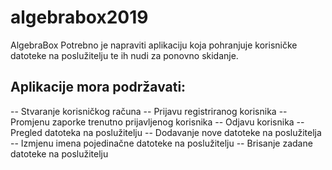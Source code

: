 # algebrabox2019
AlgebraBox Potrebno je napraviti aplikaciju koja pohranjuje korisničke datoteke na poslužitelju te ih nudi za ponovno skidanje.

## Aplikacije mora podržavati:
-- Stvaranje korisničkog računa
-- Prijavu registriranog korisnika
-- Promjenu zaporke trenutno prijavljenog korisnika
-- Odjavu korisnika
-- Pregled datoteka na poslužitelju
-- Dodavanje nove datoteke na poslužitelja
-- Izmjenu imena pojedinačne datoteke na poslužitelju
-- Brisanje zadane datoteke na poslužitelju
